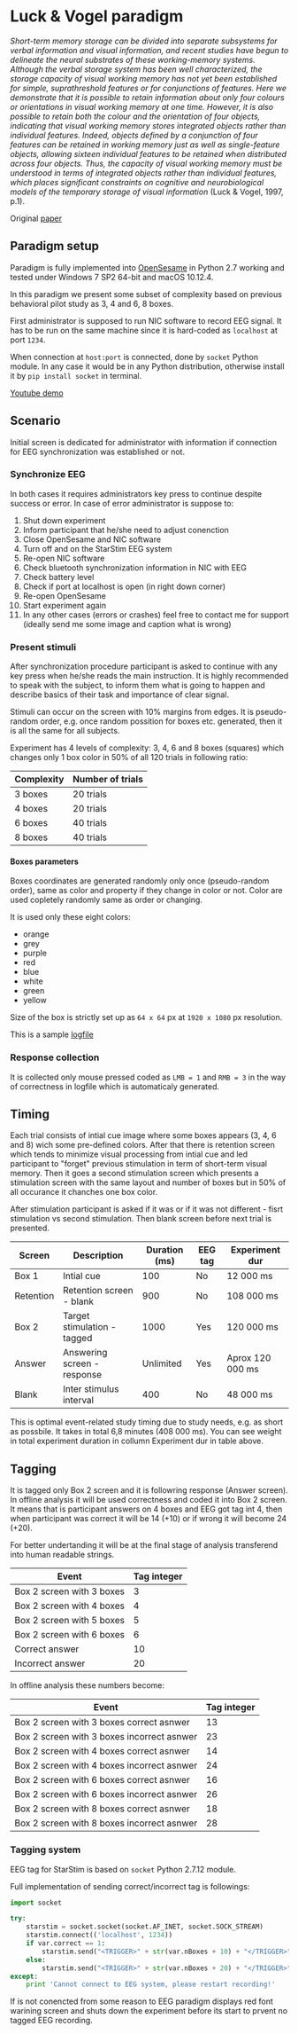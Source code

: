 # Luck & Vogel paradigm

*Short-term memory storage can be divided into separate subsystems for verbal information and visual information, and recent studies have begun to delineate the neural substrates of these working-memory systems. Although the verbal storage system has been well characterized, the storage capacity of visual working memory has not yet been established for simple, suprathreshold features or for conjunctions of features. Here we demonstrate that it is possible to retain information about only four colours or orientations in visual working memory at one time. However, it is also possible to retain both the colour and the orientation of four objects, indicating that visual working memory stores integrated objects rather than individual features. Indeed, objects defined by a conjunction of four features can be retained in working memory just as well as single-feature objects, allowing sixteen individual features to be retained when distributed across four objects. Thus, the capacity of visual working memory must be understood in terms of integrated objects rather than individual features, which places significant constraints on cognitive and neurobiological models of the temporary storage of visual information* (Luck & Vogel, 1997, p.1).


Original [paper](https://github.com/neuropacabra/LuckVogel/raw/doc/Luck%20%26%20Vogel.pdf)

## Paradigm setup
Paradigm is fully implemented into [OpenSesame](http://www.cogsci.nl) in Python 2.7 working and tested under Windows 7 SP2 64-bit and macOS 10.12.4.

In this paradigm we present some subset of complexity based on previous behavioral pilot study as 3, 4 and 6, 8 boxes.

First administrator is supposed to run NIC software to record EEG signal. It has to be run on the same machine since it is hard-coded as `localhost` at port `1234`.

When connection at `host:port` is connected, done by `socket` Python module. In any case it would be in any Python distribution, otherwise install it by `pip install socket` in terminal.

[Youtube demo](https://www.youtube.com/watch?v=CH0tzhZdU2M)

## Scenario
Initial screen is dedicated for administrator with information if connection for EEG synchronization was established or not.

### Synchronize EEG 
In both cases it requires administrators key press to continue despite success or error. In case of error administrator is suppose to:

1. Shut down experiment
1. Inform participant that he/she need to adjust conenction
1. Close OpenSesame and NIC software
1. Turn off and on the StarStim EEG system
1. Re-open NIC software
1. Check bluetooth synchronization information in NIC with EEG
1. Check battery level
1. Check if port at localhost is open (in right down corner)
1. Re-open OpenSesame
1. Start experiment again
1. In any other cases (errors or crashes) feel free to contact me for support (ideally send me some image and caption what is wrong)

### Present stimuli
After synchronization procedure participant is asked to continue with any key press when he/she reads the main instruction. It is highly recommended to speak with the subject, to inform them what is going to happen and describe basics of their task and importance of clear signal.

Stimuli can occur on the screen with 10% margins from edges. It is pseudo-random order, e.g. once random possition for boxes etc. generated, then it is all the same for all subjects.

Experiment has 4 levels of complexity: 3, 4, 6 and 8 boxes (squares) which changes only 1 box color in 50% of all 120 trials in following ratio:

| Complexity | Number of trials |
|------------|------------------|
| 3 boxes    | 20 trials        |
| 4 boxes    | 20 trials        |
| 6 boxes    | 40 trials        |
| 8 boxes    | 40 trials        |

#### Boxes parameters
Boxes coordinates are generated randomly only once (pseudo-random order), same as color and property if they change in color or not. Color are used copletely randomly same as order or changing.

It is used only these eight colors:
* orange
* grey
* purple
* red
* blue
* white
* green
* yellow

Size of the box is strictly set up as `64 x 64` px at `1920 x 1080` px resolution.

This is a sample [logfile](https://github.com/neuropacabra/LuckVogel/raw/doc/Sample%20logfile.xlsx)

### Response collection
It is collected only mouse pressed coded as `LMB = 1` and `RMB = 3` in the way of correctness in logfile which is automaticaly generated.

## Timing

Each trial consists of intial cue image where some boxes appears (3, 4, 6 and 8) wich some pre-defined colors. After that there is retention screen which tends to minimize visual processing from intial cue and led participant to "forget" previous stimulation in term of short-term visual memory. Then it goes a second stimulation screen which presents a stimulation screen with the same layout and number of boxes but in 50% of all occurance it chanches one box color.

After stimulation participant is asked if it was or if it was not different - fisrt stimulation vs second stimulation. Then blank screen before next trial is presented.

| Screen    | Description                 | Duration (ms) | EEG tag | Experiment dur |
|-----------|-----------------------------|---------------|---------|----------------|
| Box 1     | Intial cue                  | 100           | No      | 12 000 ms      |
| Retention | Retention screen - blank    | 900           | No      | 108 000 ms     |
| Box 2     | Target stimulation - tagged | 1000          | Yes     | 120 000 ms     |
| Answer    | Answering screen - response | Unlimited     | Yes     | Aprox 120 000 ms|
| Blank     | Inter stimulus interval     | 400           | No      | 48 000 ms      |

This is optimal event-related study timing due to study needs, e.g. as short as possbile. It takes in total 6,8 minutes (408 000 ms). You can see weight in total experiment duration in collumn Experiment dur in table above.

## Tagging

It is tagged only Box 2 screen and it is followring response (Answer screen). In offline analysis it will be used correctness and coded it into Box 2 screen. It means that is participant answers on 4 boxes and EEG got tag int 4, then when participant was correct it will be 14 (+10) or if wrong it will become 24 (+20).

For better undertanding it will be at the final stage of analysis transferend into human readable strings.

| Event                     | Tag integer |
|---------------------------|-------------|
| Box 2 screen with 3 boxes | 3           |
| Box 2 screen with 4 boxes | 4           |
| Box 2 screen with 5 boxes | 5           |
| Box 2 screen with 6 boxes | 6           |
| Correct answer            | 10          |
| Incorrect answer          | 20          |

In offline analysis these numbers become:

| Event                                      | Tag integer  |
|--------------------------------------------|--------------|
| Box 2 screen with 3 boxes correct asnwer   | 13           |
| Box 2 screen with 3 boxes incorrect asnwer | 23           |
| Box 2 screen with 4 boxes correct asnwer   | 14           |
| Box 2 screen with 4 boxes incorrect asnwer | 24           |
| Box 2 screen with 6 boxes correct asnwer   | 16           |
| Box 2 screen with 6 boxes incorrect asnwer | 26           |
| Box 2 screen with 8 boxes correct asnwer   | 18           |
| Box 2 screen with 8 boxes incorrect asnwer | 28           |


### Tagging system

EEG tag for StarStim is based on `socket` Python 2.7.12 module.

Full implementation of sending correct/incorrect tag is followings:

```python
import socket

try:
	starstim = socket.socket(socket.AF_INET, socket.SOCK_STREAM)
	starstim.connect(('localhost', 1234))
	if var.correct == 1:
		starstim.send("<TRIGGER>" + str(var.nBoxes + 10) + "</TRIGGER>")
	else:
		starstim.send("<TRIGGER>" + str(var.nBoxes + 20) + "</TRIGGER>")
except:
	print 'Cannot connect to EEG system, please restart recording!'
```

If is not conencted from some reason to EEG paradigm displays red font warining screen and shuts down the experiment before its start to prvent no tagged EEG recording.